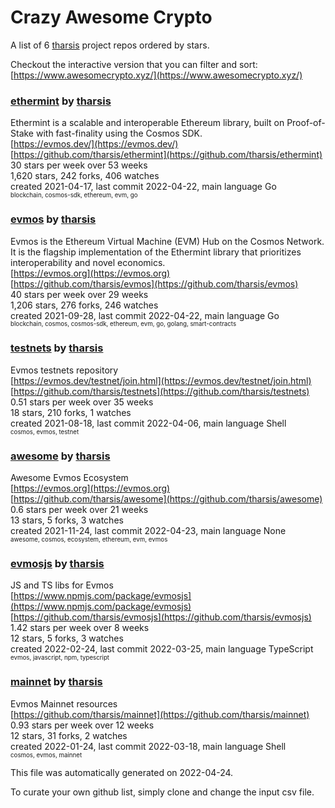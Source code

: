 # Crazy Awesome Crypto
A list of 6 [tharsis](https://github.com/tharsis) project repos ordered by stars.  

Checkout the interactive version that you can filter and sort: 
[https://www.awesomecrypto.xyz/](https://www.awesomecrypto.xyz/)  


### [ethermint](https://github.com/tharsis/ethermint) by [tharsis](https://github.com/tharsis)  
Ethermint is a scalable and interoperable Ethereum library, built on Proof-of-Stake with fast-finality using the Cosmos SDK.  
[https://evmos.dev/](https://evmos.dev/)  
[https://github.com/tharsis/ethermint](https://github.com/tharsis/ethermint)  
30 stars per week over 53 weeks  
1,620 stars, 242 forks, 406 watches  
created 2021-04-17, last commit 2022-04-22, main language Go  
<sub><sup>blockchain, cosmos-sdk, ethereum, evm, go</sup></sub>


### [evmos](https://github.com/tharsis/evmos) by [tharsis](https://github.com/tharsis)  
Evmos is the Ethereum Virtual Machine (EVM) Hub on the Cosmos Network. It is the flagship implementation of the Ethermint library that prioritizes interoperability and novel economics.  
[https://evmos.org](https://evmos.org)  
[https://github.com/tharsis/evmos](https://github.com/tharsis/evmos)  
40 stars per week over 29 weeks  
1,206 stars, 276 forks, 246 watches  
created 2021-09-28, last commit 2022-04-22, main language Go  
<sub><sup>blockchain, cosmos, cosmos-sdk, ethereum, evm, go, golang, smart-contracts</sup></sub>


### [testnets](https://github.com/tharsis/testnets) by [tharsis](https://github.com/tharsis)  
Evmos testnets repository  
[https://evmos.dev/testnet/join.html](https://evmos.dev/testnet/join.html)  
[https://github.com/tharsis/testnets](https://github.com/tharsis/testnets)  
0.51 stars per week over 35 weeks  
18 stars, 210 forks, 1 watches  
created 2021-08-18, last commit 2022-04-06, main language Shell  
<sub><sup>cosmos, evmos, testnet</sup></sub>


### [awesome](https://github.com/tharsis/awesome) by [tharsis](https://github.com/tharsis)  
Awesome Evmos Ecosystem  
[https://evmos.org](https://evmos.org)  
[https://github.com/tharsis/awesome](https://github.com/tharsis/awesome)  
0.6 stars per week over 21 weeks  
13 stars, 5 forks, 3 watches  
created 2021-11-24, last commit 2022-04-23, main language None  
<sub><sup>awesome, cosmos, ecosystem, ethereum, evm, evmos</sup></sub>


### [evmosjs](https://github.com/tharsis/evmosjs) by [tharsis](https://github.com/tharsis)  
JS and TS libs for Evmos  
[https://www.npmjs.com/package/evmosjs](https://www.npmjs.com/package/evmosjs)  
[https://github.com/tharsis/evmosjs](https://github.com/tharsis/evmosjs)  
1.42 stars per week over 8 weeks  
12 stars, 5 forks, 3 watches  
created 2022-02-24, last commit 2022-03-25, main language TypeScript  
<sub><sup>evmos, javascript, npm, typescript</sup></sub>


### [mainnet](https://github.com/tharsis/mainnet) by [tharsis](https://github.com/tharsis)  
Evmos Mainnet resources  
[https://github.com/tharsis/mainnet](https://github.com/tharsis/mainnet)  
0.93 stars per week over 12 weeks  
12 stars, 31 forks, 2 watches  
created 2022-01-24, last commit 2022-03-18, main language Shell  
<sub><sup>cosmos, evmos, mainnet</sup></sub>


This file was automatically generated on 2022-04-24.  

To curate your own github list, simply clone and change the input csv file.  